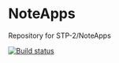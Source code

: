 # NoteApps
Repository for STP-2/NoteApps

[![Build status](https://ci.appveyor.com/api/projects/status/wahgctjr4oev10q5?svg=true)](https://ci.appveyor.com/project/Anton/noteapps)
